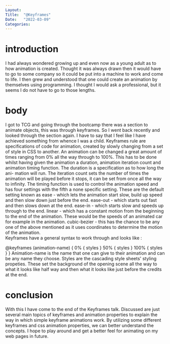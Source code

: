 ```yaml
---
Layout:
Title:  "@Keyframes"
Date:   "2022-03-09"
Categories:
---
```

# introduction
I had always wondered growing up and even now as a young adult as to how animation is created. Thought it 
was always drawn then it would have to go to some company so it could be put into a machine to work and come to life.
I then grew and understood that one could create an animation by themselves using programming. I thought I would ask a 
professional, but it seems I do not have to go to those lengths.


# body
I got to TCG and going through the bootcamp there was a section to animate objects, this was through keyframes. So I went 
back recently and looked through the section again. I have to say that I feel like I have achieved something from whence I
was a child. Keyframes rule are specifications of code for animation, created by slowly changing from a set of style in CSS to another.
An animation can be changed a great amount of times ranging from 0% all the way through to 100%. This has to be done whilst having given
the animation a duration, animation iteration count and animation timing function. The duration is a specification as to how long the ani-
mation will run. The iteration count sets the number of times the animation will be played before it stops, it can be set from once all the way to infinity. The timing function is used to control the animation speed and has four settings with the fifth a none specific setting. These are the default setting known as 
ease - which lets the animation start slow, build up speed and then slow down just before the end. 
ease-out - which starts out fast and then slows down at the end.
ease-in - which starts slow and speeds up through to the end.
linear - which has a constant motion from the beginning to the end of the animation. These would be the speeds of an animated car for example in the animation.
cubic-bezier - this has the chance to be any one of the above mentioned as it uses coordinates to determine the motion of the animation.   
Keyframes have a general syntax to work through and looks like :

@keyframes (animation-name) {
    0% {
        styles
    }
    50% {
        styles
    }
    100% {
        styles
    }
}
Animation-name is the name that one can give to their animation and can be any name they choose.
Styles are the cascading style sheets' styling propeties. These set the background of the opening scene all the way to what it looks like half way and then what 
it looks like just before the credits at the end.

# conclusion
With this I have come to the end of the Keyframes talk. Discussed are just several main topics of keyframes and animation properties to explain the way in which simple keyframe animations work. By utilizing some different keyframes and css animation properties, we can better understand the concepts. I hope to play around and get a better feel for animating on my web pages in future.
